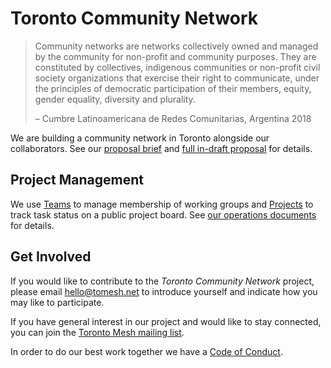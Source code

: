 # Toronto Community Network

>Community networks are networks collectively owned and managed by the community for non-profit and community purposes. They are constituted by collectives, indigenous communities or non-profit civil society organizations that exercise their right to communicate, under the principles of democratic participation of their members, equity, gender equality, diversity and plurality.
>
>– Cumbre Latinoamericana de Redes Comunitarias, Argentina 2018

We are building a community network in Toronto alongside our collaborators.
See our [proposal brief](https://github.com/tomeshnet/toronto-community-network/blob/master/operations/published-documents/Brief-v002.pdf) and [full in-draft proposal](https://github.com/tomeshnet/toronto-community-network/blob/master/operations/published-documents/proposal-draft-v003.pdf) for details.

## Project Management

We use [Teams](https://github.com/orgs/tomeshnet/teams/toronto-community-network/teams) to manage membership of working groups and [Projects](https://github.com/tomeshnet/toronto-community-network/projects/1) to track task status on a public project board.
See [our operations documents](https://docs.tomesh.net/operations/main.html) for details.

## Get Involved

If you would like to contribute to the _Toronto Community Network_ project, please email [hello@tomesh.net](mailto:hello@tomesh.net) to introduce yourself and indicate how you may like to participate.

If you have general interest in our project and would like to stay connected, you can join the [Toronto Mesh mailing list](https://lists.hypha.coop/cgi-bin/mailman/listinfo/tomeshnet).

In order to do our best work together we have a [Code of Conduct](https://tomesh.net/code-of-conduct/).
